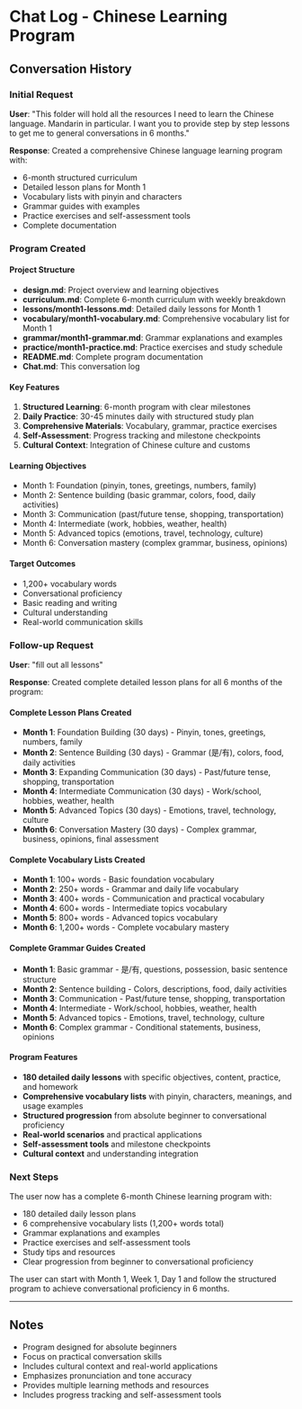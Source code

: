 # Chat Log - Chinese Learning Program

## Conversation History

### Initial Request
**User**: "This folder will hold all the resources I need to learn the Chinese language. Mandarin in particular. I want you to provide step by step lessons to get me to general conversations in 6 months."

**Response**: Created a comprehensive Chinese language learning program with:
- 6-month structured curriculum
- Detailed lesson plans for Month 1
- Vocabulary lists with pinyin and characters
- Grammar guides with examples
- Practice exercises and self-assessment tools
- Complete documentation

### Program Created

#### Project Structure
- **design.md**: Project overview and learning objectives
- **curriculum.md**: Complete 6-month curriculum with weekly breakdown
- **lessons/month1-lessons.md**: Detailed daily lessons for Month 1
- **vocabulary/month1-vocabulary.md**: Comprehensive vocabulary list for Month 1
- **grammar/month1-grammar.md**: Grammar explanations and examples
- **practice/month1-practice.md**: Practice exercises and study schedule
- **README.md**: Complete program documentation
- **Chat.md**: This conversation log

#### Key Features
1. **Structured Learning**: 6-month program with clear milestones
2. **Daily Practice**: 30-45 minutes daily with structured study plan
3. **Comprehensive Materials**: Vocabulary, grammar, practice exercises
4. **Self-Assessment**: Progress tracking and milestone checkpoints
5. **Cultural Context**: Integration of Chinese culture and customs

#### Learning Objectives
- Month 1: Foundation (pinyin, tones, greetings, numbers, family)
- Month 2: Sentence building (basic grammar, colors, food, daily activities)
- Month 3: Communication (past/future tense, shopping, transportation)
- Month 4: Intermediate (work, hobbies, weather, health)
- Month 5: Advanced topics (emotions, travel, technology, culture)
- Month 6: Conversation mastery (complex grammar, business, opinions)

#### Target Outcomes
- 1,200+ vocabulary words
- Conversational proficiency
- Basic reading and writing
- Cultural understanding
- Real-world communication skills

### Follow-up Request
**User**: "fill out all lessons"

**Response**: Created complete detailed lesson plans for all 6 months of the program:

#### Complete Lesson Plans Created
- **Month 1**: Foundation Building (30 days) - Pinyin, tones, greetings, numbers, family
- **Month 2**: Sentence Building (30 days) - Grammar (是/有), colors, food, daily activities  
- **Month 3**: Expanding Communication (30 days) - Past/future tense, shopping, transportation
- **Month 4**: Intermediate Communication (30 days) - Work/school, hobbies, weather, health
- **Month 5**: Advanced Topics (30 days) - Emotions, travel, technology, culture
- **Month 6**: Conversation Mastery (30 days) - Complex grammar, business, opinions, final assessment

#### Complete Vocabulary Lists Created
- **Month 1**: 100+ words - Basic foundation vocabulary
- **Month 2**: 250+ words - Grammar and daily life vocabulary
- **Month 3**: 400+ words - Communication and practical vocabulary
- **Month 4**: 600+ words - Intermediate topics vocabulary
- **Month 5**: 800+ words - Advanced topics vocabulary
- **Month 6**: 1,200+ words - Complete vocabulary mastery

#### Complete Grammar Guides Created
- **Month 1**: Basic grammar - 是/有, questions, possession, basic sentence structure
- **Month 2**: Sentence building - Colors, descriptions, food, daily activities
- **Month 3**: Communication - Past/future tense, shopping, transportation
- **Month 4**: Intermediate - Work/school, hobbies, weather, health
- **Month 5**: Advanced topics - Emotions, travel, technology, culture
- **Month 6**: Complex grammar - Conditional statements, business, opinions

#### Program Features
- **180 detailed daily lessons** with specific objectives, content, practice, and homework
- **Comprehensive vocabulary lists** with pinyin, characters, meanings, and usage examples
- **Structured progression** from absolute beginner to conversational proficiency
- **Real-world scenarios** and practical applications
- **Self-assessment tools** and milestone checkpoints
- **Cultural context** and understanding integration

### Next Steps
The user now has a complete 6-month Chinese learning program with:
- 180 detailed daily lesson plans
- 6 comprehensive vocabulary lists (1,200+ words total)
- Grammar explanations and examples
- Practice exercises and self-assessment tools
- Study tips and resources
- Clear progression from beginner to conversational proficiency

The user can start with Month 1, Week 1, Day 1 and follow the structured program to achieve conversational proficiency in 6 months.

---

## Notes
- Program designed for absolute beginners
- Focus on practical conversation skills
- Includes cultural context and real-world applications
- Emphasizes pronunciation and tone accuracy
- Provides multiple learning methods and resources
- Includes progress tracking and self-assessment tools
